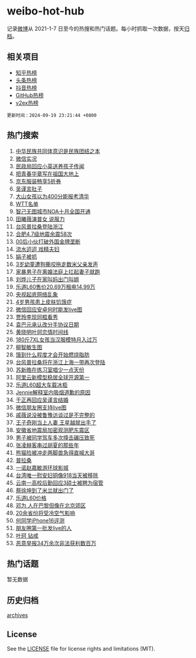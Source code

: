 # weibo-hot-hub

记录[微博](https://www.weibo.com)从 2021-1-7 日至今的热搜和热门话题。每小时抓取一次数据，按天[归档](archives)。

## 相关项目

- [知乎热榜](https://github.com/snaildev/zhihu-hot-hub)
- [头条热榜](https://github.com/snaildev/toutiao-hot-hub)
- [抖音热榜](https://github.com/snaildev/douyin-hot-hub)
- [GitHub热榜](https://github.com/snaildev/github-hot-hub)
- [v2ex热榜](https://github.com/snaildev/v2ex-hot-hub)


`更新时间：2024-09-19 23:21:44 +0800`

## 热门搜索

1. [中华民族共同体意识是民族团结之本](https://m.weibo.cn/search?containerid=100103type%3D1%26t%3D10%26q%3D%23%E4%B8%AD%E5%8D%8E%E6%B0%91%E6%97%8F%E5%85%B1%E5%90%8C%E4%BD%93%E6%84%8F%E8%AF%86%E6%98%AF%E6%B0%91%E6%97%8F%E5%9B%A2%E7%BB%93%E4%B9%8B%E6%9C%AC%23&stream_entry_id=51&isnewpage=1&extparam=seat%3D1%26filter_type%3Drealtimehot%26stream_entry_id%3D51%26c_type%3D51%26pos%3D0%26q%3D%2523%25E4%25B8%25AD%25E5%258D%258E%25E6%25B0%2591%25E6%2597%258F%25E5%2585%25B1%25E5%2590%258C%25E4%25BD%2593%25E6%2584%258F%25E8%25AF%2586%25E6%2598%25AF%25E6%25B0%2591%25E6%2597%258F%25E5%259B%25A2%25E7%25BB%2593%25E4%25B9%258B%25E6%259C%25AC%2523%26cate%3D10103%26dgr%3D0%26display_time%3D1726759303%26pre_seqid%3D17267593034110123597837)
1. [微信实况](https://m.weibo.cn/search?containerid=100103type%3D1%26t%3D10%26q%3D%E5%BE%AE%E4%BF%A1%E5%AE%9E%E5%86%B5&stream_entry_id=31&isnewpage=1&extparam=seat%3D1%26realpos%3D1%26lcate%3D5001%26c_type%3D31%26q%3D%25E5%25BE%25AE%25E4%25BF%25A1%25E5%25AE%259E%25E5%2586%25B5%26cate%3D5001%26stream_entry_id%3D31%26flag%3D2%26filter_type%3Drealtimehot%26band_rank%3D1%26pos%3D0%26dgr%3D0%26display_time%3D1726759303%26pre_seqid%3D17267593034110123597837)
1. [民政局回应小英送养孩子传闻](https://m.weibo.cn/search?containerid=100103type%3D1%26t%3D10%26q%3D%23%E6%B0%91%E6%94%BF%E5%B1%80%E5%9B%9E%E5%BA%94%E5%B0%8F%E8%8B%B1%E9%80%81%E5%85%BB%E5%AD%A9%E5%AD%90%E4%BC%A0%E9%97%BB%23&stream_entry_id=31&isnewpage=1&extparam=seat%3D1%26realpos%3D2%26lcate%3D5001%26c_type%3D31%26q%3D%2523%25E6%25B0%2591%25E6%2594%25BF%25E5%25B1%2580%25E5%259B%259E%25E5%25BA%2594%25E5%25B0%258F%25E8%258B%25B1%25E9%2580%2581%25E5%2585%25BB%25E5%25AD%25A9%25E5%25AD%2590%25E4%25BC%25A0%25E9%2597%25BB%2523%26cate%3D5001%26stream_entry_id%3D31%26flag%3D1%26filter_type%3Drealtimehot%26band_rank%3D2%26pos%3D1%26dgr%3D0%26display_time%3D1726759303%26pre_seqid%3D17267593034110123597837)
1. [把青春华章写在祖国大地上](https://m.weibo.cn/search?containerid=100103type%3D1%26t%3D10%26q%3D%23%E6%8A%8A%E9%9D%92%E6%98%A5%E5%8D%8E%E7%AB%A0%E5%86%99%E5%9C%A8%E7%A5%96%E5%9B%BD%E5%A4%A7%E5%9C%B0%E4%B8%8A%23&stream_entry_id=31&isnewpage=1&extparam=seat%3D1%26realpos%3D3%26lcate%3D5001%26c_type%3D31%26q%3D%2523%25E6%258A%258A%25E9%259D%2592%25E6%2598%25A5%25E5%258D%258E%25E7%25AB%25A0%25E5%2586%2599%25E5%259C%25A8%25E7%25A5%2596%25E5%259B%25BD%25E5%25A4%25A7%25E5%259C%25B0%25E4%25B8%258A%2523%26cate%3D5001%26stream_entry_id%3D31%26flag%3D0%26filter_type%3Drealtimehot%26band_rank%3D3%26pos%3D2%26dgr%3D0%26display_time%3D1726759303%26pre_seqid%3D17267593034110123597837)
1. [京东服装畅享5折券](https://m.weibo.cn/search?containerid=100103type%3D1%26t%3D10%26q%3D%23%E4%BA%AC%E4%B8%9C%E6%9C%8D%E8%A3%85%E7%95%85%E4%BA%AB5%E6%8A%98%E5%88%B8%23&stream_entry_id=31&isnewpage=1&extparam=seat%3D1%26lcate%3D5001%26c_type%3D31%26q%3D%2523%25E4%25BA%25AC%25E4%25B8%259C%25E6%259C%258D%25E8%25A3%2585%25E7%2595%2585%25E4%25BA%25AB5%25E6%258A%2598%25E5%2588%25B8%2523%26cate%3D5001%26topic_ad%3D1%26adid%3D255641%26stream_entry_id%3D31%26filter_type%3Drealtimehot%26band_rank%3D4%26is_ad_pos%3D1%26pos%3D3%26dgr%3D0%26display_time%3D1726759303%26pre_seqid%3D17267593034110123597837)
1. [吴谨言肚子](https://m.weibo.cn/search?containerid=100103type%3D1%26t%3D10%26q%3D%E5%90%B4%E8%B0%A8%E8%A8%80%E8%82%9A%E5%AD%90&stream_entry_id=31&isnewpage=1&extparam=seat%3D1%26realpos%3D4%26lcate%3D5001%26c_type%3D31%26q%3D%25E5%2590%25B4%25E8%25B0%25A8%25E8%25A8%2580%25E8%2582%259A%25E5%25AD%2590%26cate%3D5001%26stream_entry_id%3D31%26flag%3D2%26filter_type%3Drealtimehot%26band_rank%3D4%26pos%3D4%26dgr%3D0%26display_time%3D1726759303%26pre_seqid%3D17267593034110123597837)
1. [大山女孩以为400分能报考清华](https://m.weibo.cn/search?containerid=100103type%3D1%26t%3D10%26q%3D%E5%A4%A7%E5%B1%B1%E5%A5%B3%E5%AD%A9%E4%BB%A5%E4%B8%BA400%E5%88%86%E8%83%BD%E6%8A%A5%E8%80%83%E6%B8%85%E5%8D%8E&stream_entry_id=31&isnewpage=1&extparam=seat%3D1%26realpos%3D5%26lcate%3D5001%26c_type%3D31%26q%3D%25E5%25A4%25A7%25E5%25B1%25B1%25E5%25A5%25B3%25E5%25AD%25A9%25E4%25BB%25A5%25E4%25B8%25BA400%25E5%2588%2586%25E8%2583%25BD%25E6%258A%25A5%25E8%2580%2583%25E6%25B8%2585%25E5%258D%258E%26cate%3D5001%26stream_entry_id%3D31%26flag%3D0%26filter_type%3Drealtimehot%26band_rank%3D5%26pos%3D5%26dgr%3D0%26display_time%3D1726759303%26pre_seqid%3D17267593034110123597837)
1. [WTT名单](https://m.weibo.cn/search?containerid=100103type%3D1%26t%3D10%26q%3DWTT%E5%90%8D%E5%8D%95&stream_entry_id=31&isnewpage=1&extparam=seat%3D1%26realpos%3D6%26lcate%3D5001%26c_type%3D31%26q%3DWTT%25E5%2590%258D%25E5%258D%2595%26cate%3D5001%26stream_entry_id%3D31%26flag%3D1%26filter_type%3Drealtimehot%26band_rank%3D6%26pos%3D6%26dgr%3D0%26display_time%3D1726759303%26pre_seqid%3D17267593034110123597837)
1. [智己无图城市NOA十月全国开通](https://m.weibo.cn/search?containerid=100103type%3D1%26t%3D10%26q%3D%23%E6%99%BA%E5%B7%B1%E6%97%A0%E5%9B%BE%E5%9F%8E%E5%B8%82NOA%E5%8D%81%E6%9C%88%E5%85%A8%E5%9B%BD%E5%BC%80%E9%80%9A%23&stream_entry_id=31&isnewpage=1&extparam=seat%3D1%26lcate%3D5001%26c_type%3D31%26q%3D%2523%25E6%2599%25BA%25E5%25B7%25B1%25E6%2597%25A0%25E5%259B%25BE%25E5%259F%258E%25E5%25B8%2582NOA%25E5%258D%2581%25E6%259C%2588%25E5%2585%25A8%25E5%259B%25BD%25E5%25BC%2580%25E9%2580%259A%2523%26cate%3D5001%26topic_ad%3D1%26adid%3D255616%26stream_entry_id%3D31%26filter_type%3Drealtimehot%26band_rank%3D7%26is_ad_pos%3D1%26pos%3D7%26dgr%3D0%26display_time%3D1726759303%26pre_seqid%3D17267593034110123597837)
1. [田曦薇演普女 说服力](https://m.weibo.cn/search?containerid=100103type%3D1%26t%3D10%26q%3D%E7%94%B0%E6%9B%A6%E8%96%87%E6%BC%94%E6%99%AE%E5%A5%B3+%E8%AF%B4%E6%9C%8D%E5%8A%9B&stream_entry_id=31&isnewpage=1&extparam=seat%3D1%26realpos%3D7%26lcate%3D5001%26c_type%3D31%26q%3D%25E7%2594%25B0%25E6%259B%25A6%25E8%2596%2587%25E6%25BC%2594%25E6%2599%25AE%25E5%25A5%25B3%2520%25E8%25AF%25B4%25E6%259C%258D%25E5%258A%259B%26cate%3D5001%26stream_entry_id%3D31%26flag%3D0%26filter_type%3Drealtimehot%26band_rank%3D7%26pos%3D8%26dgr%3D0%26display_time%3D1726759303%26pre_seqid%3D17267593034110123597837)
1. [台风普拉桑登陆浙江](https://m.weibo.cn/search?containerid=100103type%3D1%26t%3D10%26q%3D%23%E5%8F%B0%E9%A3%8E%E6%99%AE%E6%8B%89%E6%A1%91%E7%99%BB%E9%99%86%E6%B5%99%E6%B1%9F%23&stream_entry_id=31&isnewpage=1&extparam=seat%3D1%26realpos%3D8%26lcate%3D5001%26c_type%3D31%26q%3D%2523%25E5%258F%25B0%25E9%25A3%258E%25E6%2599%25AE%25E6%258B%2589%25E6%25A1%2591%25E7%2599%25BB%25E9%2599%2586%25E6%25B5%2599%25E6%25B1%259F%2523%26cate%3D5001%26stream_entry_id%3D31%26flag%3D0%26filter_type%3Drealtimehot%26band_rank%3D8%26pos%3D9%26dgr%3D0%26display_time%3D1726759303%26pre_seqid%3D17267593034110123597837)
1. [合肥4.7级地震余震58次](https://m.weibo.cn/search?containerid=100103type%3D1%26t%3D10%26q%3D%23%E5%90%88%E8%82%A54.7%E7%BA%A7%E5%9C%B0%E9%9C%87%E4%BD%99%E9%9C%8758%E6%AC%A1%23&stream_entry_id=31&isnewpage=1&extparam=seat%3D1%26realpos%3D9%26lcate%3D5001%26c_type%3D31%26q%3D%2523%25E5%2590%2588%25E8%2582%25A54.7%25E7%25BA%25A7%25E5%259C%25B0%25E9%259C%2587%25E4%25BD%2599%25E9%259C%258758%25E6%25AC%25A1%2523%26cate%3D5001%26stream_entry_id%3D31%26flag%3D1%26filter_type%3Drealtimehot%26band_rank%3D9%26pos%3D10%26dgr%3D0%26display_time%3D1726759303%26pre_seqid%3D17267593034110123597837)
1. [00后小伙打破外国金牌垄断](https://m.weibo.cn/search?containerid=100103type%3D1%26t%3D10%26q%3D%2300%E5%90%8E%E5%B0%8F%E4%BC%99%E6%89%93%E7%A0%B4%E5%A4%96%E5%9B%BD%E9%87%91%E7%89%8C%E5%9E%84%E6%96%AD%23&stream_entry_id=31&isnewpage=1&extparam=seat%3D1%26realpos%3D10%26lcate%3D5001%26c_type%3D31%26q%3D%252300%25E5%2590%258E%25E5%25B0%258F%25E4%25BC%2599%25E6%2589%2593%25E7%25A0%25B4%25E5%25A4%2596%25E5%259B%25BD%25E9%2587%2591%25E7%2589%258C%25E5%259E%2584%25E6%2596%25AD%2523%26cate%3D5001%26stream_entry_id%3D31%26flag%3D1%26filter_type%3Drealtimehot%26band_rank%3D10%26pos%3D11%26dgr%3D0%26display_time%3D1726759303%26pre_seqid%3D17267593034110123597837)
1. [流水迢迢 戏精夫妇](https://m.weibo.cn/search?containerid=100103type%3D1%26t%3D10%26q%3D%E6%B5%81%E6%B0%B4%E8%BF%A2%E8%BF%A2+%E6%88%8F%E7%B2%BE%E5%A4%AB%E5%A6%87&stream_entry_id=31&isnewpage=1&extparam=seat%3D1%26realpos%3D11%26lcate%3D5001%26c_type%3D31%26q%3D%25E6%25B5%2581%25E6%25B0%25B4%25E8%25BF%25A2%25E8%25BF%25A2%2520%25E6%2588%258F%25E7%25B2%25BE%25E5%25A4%25AB%25E5%25A6%2587%26cate%3D5001%26stream_entry_id%3D31%26flag%3D1%26filter_type%3Drealtimehot%26band_rank%3D11%26pos%3D12%26dgr%3D0%26display_time%3D1726759303%26pre_seqid%3D17267593034110123597837)
1. [娟子被抓](https://m.weibo.cn/search?containerid=100103type%3D1%26t%3D10%26q%3D%E5%A8%9F%E5%AD%90%E8%A2%AB%E6%8A%93&stream_entry_id=31&isnewpage=1&extparam=seat%3D1%26realpos%3D12%26lcate%3D5001%26c_type%3D31%26q%3D%25E5%25A8%259F%25E5%25AD%2590%25E8%25A2%25AB%25E6%258A%2593%26cate%3D5001%26stream_entry_id%3D31%26flag%3D2%26filter_type%3Drealtimehot%26band_rank%3D12%26pos%3D13%26dgr%3D0%26display_time%3D1726759303%26pre_seqid%3D17267593034110123597837)
1. [3岁幼童遭狗撕咬拖走数米父亲发声](https://m.weibo.cn/search?containerid=100103type%3D1%26t%3D10%26q%3D%233%E5%B2%81%E5%B9%BC%E7%AB%A5%E9%81%AD%E7%8B%97%E6%92%95%E5%92%AC%E6%8B%96%E8%B5%B0%E6%95%B0%E7%B1%B3%E7%88%B6%E4%BA%B2%E5%8F%91%E5%A3%B0%23&stream_entry_id=31&isnewpage=1&extparam=seat%3D1%26realpos%3D13%26lcate%3D5001%26c_type%3D31%26q%3D%25233%25E5%25B2%2581%25E5%25B9%25BC%25E7%25AB%25A5%25E9%2581%25AD%25E7%258B%2597%25E6%2592%2595%25E5%2592%25AC%25E6%258B%2596%25E8%25B5%25B0%25E6%2595%25B0%25E7%25B1%25B3%25E7%2588%25B6%25E4%25BA%25B2%25E5%258F%2591%25E5%25A3%25B0%2523%26cate%3D5001%26stream_entry_id%3D31%26flag%3D1%26filter_type%3Drealtimehot%26band_rank%3D13%26pos%3D14%26dgr%3D0%26display_time%3D1726759303%26pre_seqid%3D17267593034110123597837)
1. [家暴男子在离婚法庭上扛起妻子就跑](https://m.weibo.cn/search?containerid=100103type%3D1%26t%3D10%26q%3D%23%E5%AE%B6%E6%9A%B4%E7%94%B7%E5%AD%90%E5%9C%A8%E7%A6%BB%E5%A9%9A%E6%B3%95%E5%BA%AD%E4%B8%8A%E6%89%9B%E8%B5%B7%E5%A6%BB%E5%AD%90%E5%B0%B1%E8%B7%91%23&stream_entry_id=31&isnewpage=1&extparam=seat%3D1%26realpos%3D14%26lcate%3D5001%26c_type%3D31%26q%3D%2523%25E5%25AE%25B6%25E6%259A%25B4%25E7%2594%25B7%25E5%25AD%2590%25E5%259C%25A8%25E7%25A6%25BB%25E5%25A9%259A%25E6%25B3%2595%25E5%25BA%25AD%25E4%25B8%258A%25E6%2589%259B%25E8%25B5%25B7%25E5%25A6%25BB%25E5%25AD%2590%25E5%25B0%25B1%25E8%25B7%2591%2523%26cate%3D5001%26stream_entry_id%3D31%26flag%3D0%26filter_type%3Drealtimehot%26band_rank%3D14%26pos%3D15%26dgr%3D0%26display_time%3D1726759303%26pre_seqid%3D17267593034110123597837)
1. [刘烨儿子在家叫妈出门叫姐](https://m.weibo.cn/search?containerid=100103type%3D1%26t%3D10%26q%3D%E5%88%98%E7%83%A8%E5%84%BF%E5%AD%90%E5%9C%A8%E5%AE%B6%E5%8F%AB%E5%A6%88%E5%87%BA%E9%97%A8%E5%8F%AB%E5%A7%90&stream_entry_id=31&isnewpage=1&extparam=seat%3D1%26realpos%3D15%26lcate%3D5001%26c_type%3D31%26q%3D%25E5%2588%2598%25E7%2583%25A8%25E5%2584%25BF%25E5%25AD%2590%25E5%259C%25A8%25E5%25AE%25B6%25E5%258F%25AB%25E5%25A6%2588%25E5%2587%25BA%25E9%2597%25A8%25E5%258F%25AB%25E5%25A7%2590%26cate%3D5001%26stream_entry_id%3D31%26flag%3D1%26filter_type%3Drealtimehot%26band_rank%3D15%26pos%3D16%26dgr%3D0%26display_time%3D1726759303%26pre_seqid%3D17267593034110123597837)
1. [乐道L60售价20.69万租电14.99万](https://m.weibo.cn/search?containerid=100103type%3D1%26t%3D10%26q%3D%23%E4%B9%90%E9%81%93L60%E5%94%AE%E4%BB%B720.69%E4%B8%87%E7%A7%9F%E7%94%B514.99%E4%B8%87%23&stream_entry_id=31&isnewpage=1&extparam=seat%3D1%26realpos%3D16%26lcate%3D5001%26c_type%3D31%26q%3D%2523%25E4%25B9%2590%25E9%2581%2593L60%25E5%2594%25AE%25E4%25BB%25B720.69%25E4%25B8%2587%25E7%25A7%259F%25E7%2594%25B514.99%25E4%25B8%2587%2523%26cate%3D5001%26adid%3D255912%26stream_entry_id%3D31%26flag%3D0%26filter_type%3Drealtimehot%26band_rank%3D16%26pos%3D17%26dgr%3D0%26display_time%3D1726759303%26pre_seqid%3D17267593034110123597837)
1. [央视起底网络乱象](https://m.weibo.cn/search?containerid=100103type%3D1%26t%3D10%26q%3D%23%E5%A4%AE%E8%A7%86%E8%B5%B7%E5%BA%95%E7%BD%91%E7%BB%9C%E4%B9%B1%E8%B1%A1%23&stream_entry_id=31&isnewpage=1&extparam=seat%3D1%26realpos%3D17%26lcate%3D5001%26c_type%3D31%26q%3D%2523%25E5%25A4%25AE%25E8%25A7%2586%25E8%25B5%25B7%25E5%25BA%2595%25E7%25BD%2591%25E7%25BB%259C%25E4%25B9%25B1%25E8%25B1%25A1%2523%26cate%3D5001%26stream_entry_id%3D31%26flag%3D0%26filter_type%3Drealtimehot%26band_rank%3D17%26pos%3D18%26dgr%3D0%26display_time%3D1726759303%26pre_seqid%3D17267593034110123597837)
1. [4岁男孩患上皮肤饥饿症](https://m.weibo.cn/search?containerid=100103type%3D1%26t%3D10%26q%3D%234%E5%B2%81%E7%94%B7%E5%AD%A9%E6%82%A3%E4%B8%8A%E7%9A%AE%E8%82%A4%E9%A5%A5%E9%A5%BF%E7%97%87%23&stream_entry_id=31&isnewpage=1&extparam=seat%3D1%26realpos%3D18%26lcate%3D5001%26c_type%3D31%26q%3D%25234%25E5%25B2%2581%25E7%2594%25B7%25E5%25AD%25A9%25E6%2582%25A3%25E4%25B8%258A%25E7%259A%25AE%25E8%2582%25A4%25E9%25A5%25A5%25E9%25A5%25BF%25E7%2597%2587%2523%26cate%3D5001%26stream_entry_id%3D31%26flag%3D0%26filter_type%3Drealtimehot%26band_rank%3D18%26pos%3D19%26dgr%3D0%26display_time%3D1726759303%26pre_seqid%3D17267593034110123597837)
1. [微信回应安卓何时能发live图](https://m.weibo.cn/search?containerid=100103type%3D1%26t%3D10%26q%3D%23%E5%BE%AE%E4%BF%A1%E5%9B%9E%E5%BA%94%E5%AE%89%E5%8D%93%E4%BD%95%E6%97%B6%E8%83%BD%E5%8F%91live%E5%9B%BE%23&stream_entry_id=31&isnewpage=1&extparam=seat%3D1%26realpos%3D19%26lcate%3D5001%26c_type%3D31%26q%3D%2523%25E5%25BE%25AE%25E4%25BF%25A1%25E5%259B%259E%25E5%25BA%2594%25E5%25AE%2589%25E5%258D%2593%25E4%25BD%2595%25E6%2597%25B6%25E8%2583%25BD%25E5%258F%2591live%25E5%259B%25BE%2523%26cate%3D5001%26stream_entry_id%3D31%26flag%3D0%26filter_type%3Drealtimehot%26band_rank%3D19%26pos%3D20%26dgr%3D0%26display_time%3D1726759303%26pre_seqid%3D17267593034110123597837)
1. [贾玲李现同框看秀](https://m.weibo.cn/search?containerid=100103type%3D1%26t%3D10%26q%3D%23%E8%B4%BE%E7%8E%B2%E6%9D%8E%E7%8E%B0%E5%90%8C%E6%A1%86%E7%9C%8B%E7%A7%80%23&stream_entry_id=31&isnewpage=1&extparam=seat%3D1%26realpos%3D20%26lcate%3D5001%26c_type%3D31%26q%3D%2523%25E8%25B4%25BE%25E7%258E%25B2%25E6%259D%258E%25E7%258E%25B0%25E5%2590%258C%25E6%25A1%2586%25E7%259C%258B%25E7%25A7%2580%2523%26cate%3D5001%26stream_entry_id%3D31%26flag%3D0%26filter_type%3Drealtimehot%26band_rank%3D20%26pos%3D21%26dgr%3D0%26display_time%3D1726759303%26pre_seqid%3D17267593034110123597837)
1. [袁巴元承认改分手协议日期](https://m.weibo.cn/search?containerid=100103type%3D1%26t%3D10%26q%3D%23%E8%A2%81%E5%B7%B4%E5%85%83%E6%89%BF%E8%AE%A4%E6%94%B9%E5%88%86%E6%89%8B%E5%8D%8F%E8%AE%AE%E6%97%A5%E6%9C%9F%23&stream_entry_id=31&isnewpage=1&extparam=seat%3D1%26realpos%3D21%26lcate%3D5001%26c_type%3D31%26q%3D%2523%25E8%25A2%2581%25E5%25B7%25B4%25E5%2585%2583%25E6%2589%25BF%25E8%25AE%25A4%25E6%2594%25B9%25E5%2588%2586%25E6%2589%258B%25E5%258D%258F%25E8%25AE%25AE%25E6%2597%25A5%25E6%259C%259F%2523%26cate%3D5001%26stream_entry_id%3D31%26flag%3D2%26filter_type%3Drealtimehot%26band_rank%3D21%26pos%3D22%26dgr%3D0%26display_time%3D1726759303%26pre_seqid%3D17267593034110123597837)
1. [黄晓明叶珂恋情时间线](https://m.weibo.cn/search?containerid=100103type%3D1%26t%3D10%26q%3D%23%E9%BB%84%E6%99%93%E6%98%8E%E5%8F%B6%E7%8F%82%E6%81%8B%E6%83%85%E6%97%B6%E9%97%B4%E7%BA%BF%23&stream_entry_id=31&isnewpage=1&extparam=seat%3D1%26realpos%3D22%26lcate%3D5001%26c_type%3D31%26q%3D%2523%25E9%25BB%2584%25E6%2599%2593%25E6%2598%258E%25E5%258F%25B6%25E7%258F%2582%25E6%2581%258B%25E6%2583%2585%25E6%2597%25B6%25E9%2597%25B4%25E7%25BA%25BF%2523%26cate%3D5001%26stream_entry_id%3D31%26flag%3D0%26filter_type%3Drealtimehot%26band_rank%3D22%26pos%3D23%26dgr%3D0%26display_time%3D1726759303%26pre_seqid%3D17267593034110123597837)
1. [180斤7XL女孩当汉服模特月入过万](https://m.weibo.cn/search?containerid=100103type%3D1%26t%3D10%26q%3D%23180%E6%96%A47XL%E5%A5%B3%E5%AD%A9%E5%BD%93%E6%B1%89%E6%9C%8D%E6%A8%A1%E7%89%B9%E6%9C%88%E5%85%A5%E8%BF%87%E4%B8%87%23&stream_entry_id=31&isnewpage=1&extparam=seat%3D1%26realpos%3D23%26lcate%3D5001%26c_type%3D31%26q%3D%2523180%25E6%2596%25A47XL%25E5%25A5%25B3%25E5%25AD%25A9%25E5%25BD%2593%25E6%25B1%2589%25E6%259C%258D%25E6%25A8%25A1%25E7%2589%25B9%25E6%259C%2588%25E5%2585%25A5%25E8%25BF%2587%25E4%25B8%2587%2523%26cate%3D5001%26stream_entry_id%3D31%26flag%3D0%26filter_type%3Drealtimehot%26band_rank%3D23%26pos%3D24%26dgr%3D0%26display_time%3D1726759303%26pre_seqid%3D17267593034110123597837)
1. [柳智敏生图](https://m.weibo.cn/search?containerid=100103type%3D1%26t%3D10%26q%3D%E6%9F%B3%E6%99%BA%E6%95%8F%E7%94%9F%E5%9B%BE&stream_entry_id=31&isnewpage=1&extparam=seat%3D1%26realpos%3D24%26lcate%3D5001%26c_type%3D31%26q%3D%25E6%259F%25B3%25E6%2599%25BA%25E6%2595%258F%25E7%2594%259F%25E5%259B%25BE%26cate%3D5001%26stream_entry_id%3D31%26flag%3D0%26filter_type%3Drealtimehot%26band_rank%3D24%26pos%3D25%26dgr%3D0%26display_time%3D1726759303%26pre_seqid%3D17267593034110123597837)
1. [饿到什么程度才会开始燃烧脂肪](https://m.weibo.cn/search?containerid=100103type%3D1%26t%3D10%26q%3D%23%E9%A5%BF%E5%88%B0%E4%BB%80%E4%B9%88%E7%A8%8B%E5%BA%A6%E6%89%8D%E4%BC%9A%E5%BC%80%E5%A7%8B%E7%87%83%E7%83%A7%E8%84%82%E8%82%AA%23&stream_entry_id=31&isnewpage=1&extparam=seat%3D1%26realpos%3D25%26lcate%3D5001%26c_type%3D31%26q%3D%2523%25E9%25A5%25BF%25E5%2588%25B0%25E4%25BB%2580%25E4%25B9%2588%25E7%25A8%258B%25E5%25BA%25A6%25E6%2589%258D%25E4%25BC%259A%25E5%25BC%2580%25E5%25A7%258B%25E7%2587%2583%25E7%2583%25A7%25E8%2584%2582%25E8%2582%25AA%2523%26cate%3D5001%26stream_entry_id%3D31%26flag%3D0%26filter_type%3Drealtimehot%26band_rank%3D25%26pos%3D26%26dgr%3D0%26display_time%3D1726759303%26pre_seqid%3D17267593034110123597837)
1. [台风普拉桑将在浙江上海一带再次登陆](https://m.weibo.cn/search?containerid=100103type%3D1%26t%3D10%26q%3D%23%E5%8F%B0%E9%A3%8E%E6%99%AE%E6%8B%89%E6%A1%91%E5%B0%86%E5%9C%A8%E6%B5%99%E6%B1%9F%E4%B8%8A%E6%B5%B7%E4%B8%80%E5%B8%A6%E5%86%8D%E6%AC%A1%E7%99%BB%E9%99%86%23&stream_entry_id=31&isnewpage=1&extparam=seat%3D1%26realpos%3D26%26lcate%3D5001%26c_type%3D31%26q%3D%2523%25E5%258F%25B0%25E9%25A3%258E%25E6%2599%25AE%25E6%258B%2589%25E6%25A1%2591%25E5%25B0%2586%25E5%259C%25A8%25E6%25B5%2599%25E6%25B1%259F%25E4%25B8%258A%25E6%25B5%25B7%25E4%25B8%2580%25E5%25B8%25A6%25E5%2586%258D%25E6%25AC%25A1%25E7%2599%25BB%25E9%2599%2586%2523%26cate%3D5001%26stream_entry_id%3D31%26flag%3D0%26filter_type%3Drealtimehot%26band_rank%3D26%26pos%3D27%26dgr%3D0%26display_time%3D1726759303%26pre_seqid%3D17267593034110123597837)
1. [苏新皓在练习室唱少一点天份](https://m.weibo.cn/search?containerid=100103type%3D1%26t%3D10%26q%3D%23%E8%8B%8F%E6%96%B0%E7%9A%93%E5%9C%A8%E7%BB%83%E4%B9%A0%E5%AE%A4%E5%94%B1%E5%B0%91%E4%B8%80%E7%82%B9%E5%A4%A9%E4%BB%BD%23&stream_entry_id=31&isnewpage=1&extparam=seat%3D1%26realpos%3D27%26lcate%3D5001%26c_type%3D31%26q%3D%2523%25E8%258B%258F%25E6%2596%25B0%25E7%259A%2593%25E5%259C%25A8%25E7%25BB%2583%25E4%25B9%25A0%25E5%25AE%25A4%25E5%2594%25B1%25E5%25B0%2591%25E4%25B8%2580%25E7%2582%25B9%25E5%25A4%25A9%25E4%25BB%25BD%2523%26cate%3D5001%26stream_entry_id%3D31%26flag%3D1%26filter_type%3Drealtimehot%26band_rank%3D27%26pos%3D28%26dgr%3D0%26display_time%3D1726759303%26pre_seqid%3D17267593034110123597837)
1. [阿里云新模型稳居全球开源第一](https://m.weibo.cn/search?containerid=100103type%3D1%26t%3D10%26q%3D%23%E9%98%BF%E9%87%8C%E4%BA%91%E6%96%B0%E6%A8%A1%E5%9E%8B%E7%A8%B3%E5%B1%85%E5%85%A8%E7%90%83%E5%BC%80%E6%BA%90%E7%AC%AC%E4%B8%80%23&stream_entry_id=31&isnewpage=1&extparam=seat%3D1%26realpos%3D28%26lcate%3D5001%26c_type%3D31%26q%3D%2523%25E9%2598%25BF%25E9%2587%258C%25E4%25BA%2591%25E6%2596%25B0%25E6%25A8%25A1%25E5%259E%258B%25E7%25A8%25B3%25E5%25B1%2585%25E5%2585%25A8%25E7%2590%2583%25E5%25BC%2580%25E6%25BA%2590%25E7%25AC%25AC%25E4%25B8%2580%2523%26cate%3D5001%26adid%3D255879%26stream_entry_id%3D31%26flag%3D0%26filter_type%3Drealtimehot%26band_rank%3D28%26pos%3D29%26dgr%3D0%26display_time%3D1726759303%26pre_seqid%3D17267593034110123597837)
1. [乐道L60超大车载冰柜](https://m.weibo.cn/search?containerid=100103type%3D1%26t%3D10%26q%3D%23%E4%B9%90%E9%81%93L60%E8%B6%85%E5%A4%A7%E8%BD%A6%E8%BD%BD%E5%86%B0%E6%9F%9C%23&stream_entry_id=31&isnewpage=1&extparam=seat%3D1%26realpos%3D29%26lcate%3D5001%26c_type%3D31%26q%3D%2523%25E4%25B9%2590%25E9%2581%2593L60%25E8%25B6%2585%25E5%25A4%25A7%25E8%25BD%25A6%25E8%25BD%25BD%25E5%2586%25B0%25E6%259F%259C%2523%26cate%3D5001%26adid%3D255722%26stream_entry_id%3D31%26flag%3D0%26filter_type%3Drealtimehot%26band_rank%3D29%26pos%3D30%26dgr%3D0%26display_time%3D1726759303%26pre_seqid%3D17267593034110123597837)
1. [Jennie解释室内吸烟道歉的原因](https://m.weibo.cn/search?containerid=100103type%3D1%26t%3D10%26q%3D%23Jennie%E8%A7%A3%E9%87%8A%E5%AE%A4%E5%86%85%E5%90%B8%E7%83%9F%E9%81%93%E6%AD%89%E7%9A%84%E5%8E%9F%E5%9B%A0%23&stream_entry_id=31&isnewpage=1&extparam=seat%3D1%26realpos%3D30%26lcate%3D5001%26c_type%3D31%26q%3D%2523Jennie%25E8%25A7%25A3%25E9%2587%258A%25E5%25AE%25A4%25E5%2586%2585%25E5%2590%25B8%25E7%2583%259F%25E9%2581%2593%25E6%25AD%2589%25E7%259A%2584%25E5%258E%259F%25E5%259B%25A0%2523%26cate%3D5001%26stream_entry_id%3D31%26flag%3D0%26filter_type%3Drealtimehot%26band_rank%3D30%26pos%3D31%26dgr%3D0%26display_time%3D1726759303%26pre_seqid%3D17267593034110123597837)
1. [于正再回应吴谨言结婚](https://m.weibo.cn/search?containerid=100103type%3D1%26t%3D10%26q%3D%23%E4%BA%8E%E6%AD%A3%E5%86%8D%E5%9B%9E%E5%BA%94%E5%90%B4%E8%B0%A8%E8%A8%80%E7%BB%93%E5%A9%9A%23&stream_entry_id=31&isnewpage=1&extparam=seat%3D1%26realpos%3D31%26lcate%3D5001%26c_type%3D31%26q%3D%2523%25E4%25BA%258E%25E6%25AD%25A3%25E5%2586%258D%25E5%259B%259E%25E5%25BA%2594%25E5%2590%25B4%25E8%25B0%25A8%25E8%25A8%2580%25E7%25BB%2593%25E5%25A9%259A%2523%26cate%3D5001%26stream_entry_id%3D31%26flag%3D0%26filter_type%3Drealtimehot%26band_rank%3D31%26pos%3D32%26dgr%3D0%26display_time%3D1726759303%26pre_seqid%3D17267593034110123597837)
1. [微信朋友圈支持live图](https://m.weibo.cn/search?containerid=100103type%3D1%26t%3D10%26q%3D%23%E5%BE%AE%E4%BF%A1%E6%9C%8B%E5%8F%8B%E5%9C%88%E6%94%AF%E6%8C%81live%E5%9B%BE%23&stream_entry_id=31&isnewpage=1&extparam=seat%3D1%26realpos%3D32%26lcate%3D5001%26c_type%3D31%26q%3D%2523%25E5%25BE%25AE%25E4%25BF%25A1%25E6%259C%258B%25E5%258F%258B%25E5%259C%2588%25E6%2594%25AF%25E6%258C%2581live%25E5%259B%25BE%2523%26cate%3D5001%26stream_entry_id%3D31%26flag%3D0%26filter_type%3Drealtimehot%26band_rank%3D32%26pos%3D33%26dgr%3D0%26display_time%3D1726759303%26pre_seqid%3D17267593034110123597837)
1. [戚薇说没被鲁豫访谈过是不完整的](https://m.weibo.cn/search?containerid=100103type%3D1%26t%3D10%26q%3D%23%E6%88%9A%E8%96%87%E8%AF%B4%E6%B2%A1%E8%A2%AB%E9%B2%81%E8%B1%AB%E8%AE%BF%E8%B0%88%E8%BF%87%E6%98%AF%E4%B8%8D%E5%AE%8C%E6%95%B4%E7%9A%84%23&stream_entry_id=31&isnewpage=1&extparam=seat%3D1%26realpos%3D33%26lcate%3D5001%26c_type%3D31%26q%3D%2523%25E6%2588%259A%25E8%2596%2587%25E8%25AF%25B4%25E6%25B2%25A1%25E8%25A2%25AB%25E9%25B2%2581%25E8%25B1%25AB%25E8%25AE%25BF%25E8%25B0%2588%25E8%25BF%2587%25E6%2598%25AF%25E4%25B8%258D%25E5%25AE%258C%25E6%2595%25B4%25E7%259A%2584%2523%26cate%3D5001%26adid%3D255916%26stream_entry_id%3D31%26flag%3D0%26filter_type%3Drealtimehot%26band_rank%3D33%26pos%3D34%26dgr%3D0%26display_time%3D1726759303%26pre_seqid%3D17267593034110123597837)
1. [王子奇刚当上人妻 王星越就出手了](https://m.weibo.cn/search?containerid=100103type%3D1%26t%3D10%26q%3D%E7%8E%8B%E5%AD%90%E5%A5%87%E5%88%9A%E5%BD%93%E4%B8%8A%E4%BA%BA%E5%A6%BB+%E7%8E%8B%E6%98%9F%E8%B6%8A%E5%B0%B1%E5%87%BA%E6%89%8B%E4%BA%86&stream_entry_id=31&isnewpage=1&extparam=seat%3D1%26realpos%3D34%26lcate%3D5001%26c_type%3D31%26q%3D%25E7%258E%258B%25E5%25AD%2590%25E5%25A5%2587%25E5%2588%259A%25E5%25BD%2593%25E4%25B8%258A%25E4%25BA%25BA%25E5%25A6%25BB%2520%25E7%258E%258B%25E6%2598%259F%25E8%25B6%258A%25E5%25B0%25B1%25E5%2587%25BA%25E6%2589%258B%25E4%25BA%2586%26cate%3D5001%26stream_entry_id%3D31%26flag%3D0%26filter_type%3Drealtimehot%26band_rank%3D34%26pos%3D35%26dgr%3D0%26display_time%3D1726759303%26pre_seqid%3D17267593034110123597837)
1. [安徽省地震局加密观测肥东震区](https://m.weibo.cn/search?containerid=100103type%3D1%26t%3D10%26q%3D%23%E5%AE%89%E5%BE%BD%E7%9C%81%E5%9C%B0%E9%9C%87%E5%B1%80%E5%8A%A0%E5%AF%86%E8%A7%82%E6%B5%8B%E8%82%A5%E4%B8%9C%E9%9C%87%E5%8C%BA%23&stream_entry_id=31&isnewpage=1&extparam=seat%3D1%26realpos%3D35%26lcate%3D5001%26c_type%3D31%26q%3D%2523%25E5%25AE%2589%25E5%25BE%25BD%25E7%259C%2581%25E5%259C%25B0%25E9%259C%2587%25E5%25B1%2580%25E5%258A%25A0%25E5%25AF%2586%25E8%25A7%2582%25E6%25B5%258B%25E8%2582%25A5%25E4%25B8%259C%25E9%259C%2587%25E5%258C%25BA%2523%26cate%3D5001%26stream_entry_id%3D31%26flag%3D1%26filter_type%3Drealtimehot%26band_rank%3D35%26pos%3D36%26dgr%3D0%26display_time%3D1726759303%26pre_seqid%3D17267593034110123597837)
1. [男子被同学驾车多次撞击碾压致死](https://m.weibo.cn/search?containerid=100103type%3D1%26t%3D10%26q%3D%23%E7%94%B7%E5%AD%90%E8%A2%AB%E5%90%8C%E5%AD%A6%E9%A9%BE%E8%BD%A6%E5%A4%9A%E6%AC%A1%E6%92%9E%E5%87%BB%E7%A2%BE%E5%8E%8B%E8%87%B4%E6%AD%BB%23&stream_entry_id=31&isnewpage=1&extparam=seat%3D1%26realpos%3D36%26lcate%3D5001%26c_type%3D31%26q%3D%2523%25E7%2594%25B7%25E5%25AD%2590%25E8%25A2%25AB%25E5%2590%258C%25E5%25AD%25A6%25E9%25A9%25BE%25E8%25BD%25A6%25E5%25A4%259A%25E6%25AC%25A1%25E6%2592%259E%25E5%2587%25BB%25E7%25A2%25BE%25E5%258E%258B%25E8%2587%25B4%25E6%25AD%25BB%2523%26cate%3D5001%26stream_entry_id%3D31%26flag%3D0%26filter_type%3Drealtimehot%26band_rank%3D36%26pos%3D37%26dgr%3D0%26display_time%3D1726759303%26pre_seqid%3D17267593034110123597837)
1. [张凌赫客串过胡夏的那些年](https://m.weibo.cn/search?containerid=100103type%3D1%26t%3D10%26q%3D%E5%BC%A0%E5%87%8C%E8%B5%AB%E5%AE%A2%E4%B8%B2%E8%BF%87%E8%83%A1%E5%A4%8F%E7%9A%84%E9%82%A3%E4%BA%9B%E5%B9%B4&stream_entry_id=31&isnewpage=1&extparam=seat%3D1%26realpos%3D37%26lcate%3D5001%26c_type%3D31%26q%3D%25E5%25BC%25A0%25E5%2587%258C%25E8%25B5%25AB%25E5%25AE%25A2%25E4%25B8%25B2%25E8%25BF%2587%25E8%2583%25A1%25E5%25A4%258F%25E7%259A%2584%25E9%2582%25A3%25E4%25BA%259B%25E5%25B9%25B4%26cate%3D5001%26stream_entry_id%3D31%26flag%3D1%26filter_type%3Drealtimehot%26band_rank%3D37%26pos%3D38%26dgr%3D0%26display_time%3D1726759303%26pre_seqid%3D17267593034110123597837)
1. [熊猫险被冲走两脚兽急得直喊大哥](https://m.weibo.cn/search?containerid=100103type%3D1%26t%3D10%26q%3D%23%E7%86%8A%E7%8C%AB%E9%99%A9%E8%A2%AB%E5%86%B2%E8%B5%B0%E4%B8%A4%E8%84%9A%E5%85%BD%E6%80%A5%E5%BE%97%E7%9B%B4%E5%96%8A%E5%A4%A7%E5%93%A5%23&stream_entry_id=31&isnewpage=1&extparam=seat%3D1%26realpos%3D38%26lcate%3D5001%26c_type%3D31%26q%3D%2523%25E7%2586%258A%25E7%258C%25AB%25E9%2599%25A9%25E8%25A2%25AB%25E5%2586%25B2%25E8%25B5%25B0%25E4%25B8%25A4%25E8%2584%259A%25E5%2585%25BD%25E6%2580%25A5%25E5%25BE%2597%25E7%259B%25B4%25E5%2596%258A%25E5%25A4%25A7%25E5%2593%25A5%2523%26cate%3D5001%26stream_entry_id%3D31%26flag%3D1%26filter_type%3Drealtimehot%26band_rank%3D38%26pos%3D39%26dgr%3D0%26display_time%3D1726759303%26pre_seqid%3D17267593034110123597837)
1. [普拉桑](https://m.weibo.cn/search?containerid=100103type%3D1%26t%3D10%26q%3D%E6%99%AE%E6%8B%89%E6%A1%91&stream_entry_id=31&isnewpage=1&extparam=seat%3D1%26realpos%3D39%26lcate%3D5001%26c_type%3D31%26q%3D%25E6%2599%25AE%25E6%258B%2589%25E6%25A1%2591%26cate%3D5001%26stream_entry_id%3D31%26flag%3D0%26filter_type%3Drealtimehot%26band_rank%3D39%26pos%3D40%26dgr%3D0%26display_time%3D1726759303%26pre_seqid%3D17267593034110123597837)
1. [一诺赵嘉敏游环球影城](https://m.weibo.cn/search?containerid=100103type%3D1%26t%3D10%26q%3D%23%E4%B8%80%E8%AF%BA%E8%B5%B5%E5%98%89%E6%95%8F%E6%B8%B8%E7%8E%AF%E7%90%83%E5%BD%B1%E5%9F%8E%23&stream_entry_id=31&isnewpage=1&extparam=seat%3D1%26realpos%3D40%26lcate%3D5001%26c_type%3D31%26q%3D%2523%25E4%25B8%2580%25E8%25AF%25BA%25E8%25B5%25B5%25E5%2598%2589%25E6%2595%258F%25E6%25B8%25B8%25E7%258E%25AF%25E7%2590%2583%25E5%25BD%25B1%25E5%259F%258E%2523%26cate%3D5001%26stream_entry_id%3D31%26flag%3D0%26filter_type%3Drealtimehot%26band_rank%3D40%26pos%3D41%26dgr%3D0%26display_time%3D1726759303%26pre_seqid%3D17267593034110123597837)
1. [台湾唯一慰安妇铜像918当天被移除](https://m.weibo.cn/search?containerid=100103type%3D1%26t%3D10%26q%3D%23%E5%8F%B0%E6%B9%BE%E5%94%AF%E4%B8%80%E6%85%B0%E5%AE%89%E5%A6%87%E9%93%9C%E5%83%8F918%E5%BD%93%E5%A4%A9%E8%A2%AB%E7%A7%BB%E9%99%A4%23&stream_entry_id=31&isnewpage=1&extparam=seat%3D1%26realpos%3D41%26lcate%3D5001%26c_type%3D31%26q%3D%2523%25E5%258F%25B0%25E6%25B9%25BE%25E5%2594%25AF%25E4%25B8%2580%25E6%2585%25B0%25E5%25AE%2589%25E5%25A6%2587%25E9%2593%259C%25E5%2583%258F918%25E5%25BD%2593%25E5%25A4%25A9%25E8%25A2%25AB%25E7%25A7%25BB%25E9%2599%25A4%2523%26cate%3D5001%26stream_entry_id%3D31%26flag%3D0%26filter_type%3Drealtimehot%26band_rank%3D41%26pos%3D42%26dgr%3D0%26display_time%3D1726759303%26pre_seqid%3D17267593034110123597837)
1. [云南一高校后勤回应3硕士被聘为宿管](https://m.weibo.cn/search?containerid=100103type%3D1%26t%3D10%26q%3D%23%E4%BA%91%E5%8D%97%E4%B8%80%E9%AB%98%E6%A0%A1%E5%90%8E%E5%8B%A4%E5%9B%9E%E5%BA%943%E7%A1%95%E5%A3%AB%E8%A2%AB%E8%81%98%E4%B8%BA%E5%AE%BF%E7%AE%A1%23&stream_entry_id=31&isnewpage=1&extparam=seat%3D1%26realpos%3D42%26lcate%3D5001%26c_type%3D31%26q%3D%2523%25E4%25BA%2591%25E5%258D%2597%25E4%25B8%2580%25E9%25AB%2598%25E6%25A0%25A1%25E5%2590%258E%25E5%258B%25A4%25E5%259B%259E%25E5%25BA%25943%25E7%25A1%2595%25E5%25A3%25AB%25E8%25A2%25AB%25E8%2581%2598%25E4%25B8%25BA%25E5%25AE%25BF%25E7%25AE%25A1%2523%26cate%3D5001%26stream_entry_id%3D31%26flag%3D1%26filter_type%3Drealtimehot%26band_rank%3D42%26pos%3D43%26dgr%3D0%26display_time%3D1726759303%26pre_seqid%3D17267593034110123597837)
1. [蔡徐坤到了米兰就出门了](https://m.weibo.cn/search?containerid=100103type%3D1%26t%3D10%26q%3D%23%E8%94%A1%E5%BE%90%E5%9D%A4%E5%88%B0%E4%BA%86%E7%B1%B3%E5%85%B0%E5%B0%B1%E5%87%BA%E9%97%A8%E4%BA%86%23&stream_entry_id=31&isnewpage=1&extparam=seat%3D1%26realpos%3D43%26lcate%3D5001%26c_type%3D31%26q%3D%2523%25E8%2594%25A1%25E5%25BE%2590%25E5%259D%25A4%25E5%2588%25B0%25E4%25BA%2586%25E7%25B1%25B3%25E5%2585%25B0%25E5%25B0%25B1%25E5%2587%25BA%25E9%2597%25A8%25E4%25BA%2586%2523%26cate%3D5001%26stream_entry_id%3D31%26flag%3D0%26filter_type%3Drealtimehot%26band_rank%3D43%26pos%3D44%26dgr%3D0%26display_time%3D1726759303%26pre_seqid%3D17267593034110123597837)
1. [乐道L60价格](https://m.weibo.cn/search?containerid=100103type%3D1%26t%3D10%26q%3D%E4%B9%90%E9%81%93L60%E4%BB%B7%E6%A0%BC&stream_entry_id=31&isnewpage=1&extparam=seat%3D1%26realpos%3D44%26lcate%3D5001%26c_type%3D31%26q%3D%25E4%25B9%2590%25E9%2581%2593L60%25E4%25BB%25B7%25E6%25A0%25BC%26cate%3D5001%26stream_entry_id%3D31%26flag%3D1%26filter_type%3Drealtimehot%26band_rank%3D44%26pos%3D45%26dgr%3D0%26display_time%3D1726759303%26pre_seqid%3D17267593034110123597837)
1. [邓为 人在巴黎但像在北京郊区](https://m.weibo.cn/search?containerid=100103type%3D1%26t%3D10%26q%3D%E9%82%93%E4%B8%BA+%E4%BA%BA%E5%9C%A8%E5%B7%B4%E9%BB%8E%E4%BD%86%E5%83%8F%E5%9C%A8%E5%8C%97%E4%BA%AC%E9%83%8A%E5%8C%BA&stream_entry_id=31&isnewpage=1&extparam=seat%3D1%26realpos%3D45%26lcate%3D5001%26c_type%3D31%26q%3D%25E9%2582%2593%25E4%25B8%25BA%2520%25E4%25BA%25BA%25E5%259C%25A8%25E5%25B7%25B4%25E9%25BB%258E%25E4%25BD%2586%25E5%2583%258F%25E5%259C%25A8%25E5%258C%2597%25E4%25BA%25AC%25E9%2583%258A%25E5%258C%25BA%26cate%3D5001%26stream_entry_id%3D31%26flag%3D0%26filter_type%3Drealtimehot%26band_rank%3D45%26pos%3D46%26dgr%3D0%26display_time%3D1726759303%26pre_seqid%3D17267593034110123597837)
1. [20余省份将受冷空气影响](https://m.weibo.cn/search?containerid=100103type%3D1%26t%3D10%26q%3D%2320%E4%BD%99%E7%9C%81%E4%BB%BD%E5%B0%86%E5%8F%97%E5%86%B7%E7%A9%BA%E6%B0%94%E5%BD%B1%E5%93%8D%23&stream_entry_id=31&isnewpage=1&extparam=seat%3D1%26realpos%3D46%26lcate%3D5001%26c_type%3D31%26q%3D%252320%25E4%25BD%2599%25E7%259C%2581%25E4%25BB%25BD%25E5%25B0%2586%25E5%258F%2597%25E5%2586%25B7%25E7%25A9%25BA%25E6%25B0%2594%25E5%25BD%25B1%25E5%2593%258D%2523%26cate%3D5001%26stream_entry_id%3D31%26flag%3D1%26filter_type%3Drealtimehot%26band_rank%3D46%26pos%3D47%26dgr%3D0%26display_time%3D1726759303%26pre_seqid%3D17267593034110123597837)
1. [何同学iPhone16评测](https://m.weibo.cn/search?containerid=100103type%3D1%26t%3D10%26q%3D%23%E4%BD%95%E5%90%8C%E5%AD%A6iPhone16%E8%AF%84%E6%B5%8B%23&stream_entry_id=31&isnewpage=1&extparam=seat%3D1%26realpos%3D47%26lcate%3D5001%26c_type%3D31%26q%3D%2523%25E4%25BD%2595%25E5%2590%258C%25E5%25AD%25A6iPhone16%25E8%25AF%2584%25E6%25B5%258B%2523%26cate%3D5001%26stream_entry_id%3D31%26flag%3D0%26filter_type%3Drealtimehot%26band_rank%3D47%26pos%3D48%26dgr%3D0%26display_time%3D1726759303%26pre_seqid%3D17267593034110123597837)
1. [朋友圈第一批发live的人](https://m.weibo.cn/search?containerid=100103type%3D1%26t%3D10%26q%3D%23%E6%9C%8B%E5%8F%8B%E5%9C%88%E7%AC%AC%E4%B8%80%E6%89%B9%E5%8F%91live%E7%9A%84%E4%BA%BA%23&stream_entry_id=31&isnewpage=1&extparam=seat%3D1%26realpos%3D48%26lcate%3D5001%26c_type%3D31%26q%3D%2523%25E6%259C%258B%25E5%258F%258B%25E5%259C%2588%25E7%25AC%25AC%25E4%25B8%2580%25E6%2589%25B9%25E5%258F%2591live%25E7%259A%2584%25E4%25BA%25BA%2523%26cate%3D5001%26stream_entry_id%3D31%26flag%3D1%26filter_type%3Drealtimehot%26band_rank%3D48%26pos%3D49%26dgr%3D0%26display_time%3D1726759303%26pre_seqid%3D17267593034110123597837)
1. [叶珂 钻戒](https://m.weibo.cn/search?containerid=100103type%3D1%26t%3D10%26q%3D%E5%8F%B6%E7%8F%82+%E9%92%BB%E6%88%92&stream_entry_id=31&isnewpage=1&extparam=seat%3D1%26realpos%3D49%26lcate%3D5001%26c_type%3D31%26q%3D%25E5%258F%25B6%25E7%258F%2582%2520%25E9%2592%25BB%25E6%2588%2592%26cate%3D5001%26stream_entry_id%3D31%26flag%3D0%26filter_type%3Drealtimehot%26band_rank%3D49%26pos%3D50%26dgr%3D0%26display_time%3D1726759303%26pre_seqid%3D17267593034110123597837)
1. [恶意举报34万余次非法获利数百万](https://m.weibo.cn/search?containerid=100103type%3D1%26t%3D10%26q%3D%23%E6%81%B6%E6%84%8F%E4%B8%BE%E6%8A%A534%E4%B8%87%E4%BD%99%E6%AC%A1%E9%9D%9E%E6%B3%95%E8%8E%B7%E5%88%A9%E6%95%B0%E7%99%BE%E4%B8%87%23&stream_entry_id=31&isnewpage=1&extparam=seat%3D1%26realpos%3D50%26lcate%3D5001%26c_type%3D31%26q%3D%2523%25E6%2581%25B6%25E6%2584%258F%25E4%25B8%25BE%25E6%258A%25A534%25E4%25B8%2587%25E4%25BD%2599%25E6%25AC%25A1%25E9%259D%259E%25E6%25B3%2595%25E8%258E%25B7%25E5%2588%25A9%25E6%2595%25B0%25E7%2599%25BE%25E4%25B8%2587%2523%26cate%3D5001%26stream_entry_id%3D31%26flag%3D0%26filter_type%3Drealtimehot%26band_rank%3D50%26pos%3D51%26dgr%3D0%26display_time%3D1726759303%26pre_seqid%3D17267593034110123597837)

## 热门话题

暂无数据

## 历史归档

[archives](archives)

## License

See the [LICENSE](LICENSE) file for license rights and limitations (MIT).
